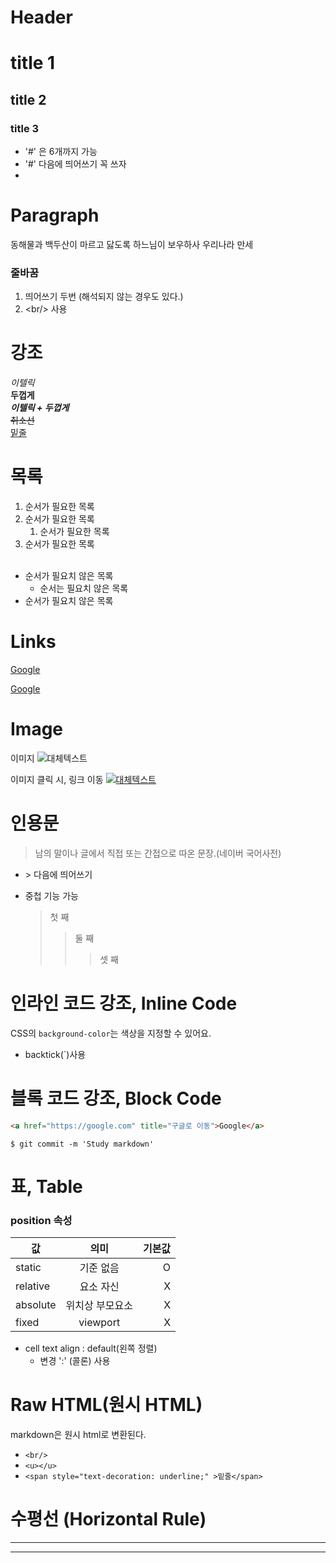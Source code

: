 # Header

# title 1

## title 2

### title 3

- '#' 은 6개까지 가능
- '\#' 다음에 띄어쓰기 꼭 쓰자
-

# Paragraph

동해물과 백두산이 마르고 닳도록 하느님이 보우하사 우리나라 만세

### 줄바꿈

1. 띄어쓰기 두번 (해석되지 않는 경우도 있다.)
2. \<br/> 사용

# 강조

_이텔릭_  
**두껍게**  
**_이텔릭 + 두껍게_**  
~~취소선~~  
<u>밑줄</u>

# 목록

1. 순서가 필요한 목록
2. 순서가 필요한 목록
   1. 순서가 필요한 목록
3. 순서가 필요한 목록
   <br/> <br/>

- 순서가 필요치 않은 목록
  - 순서는 필요치 않은 목록
- 순서가 필요치 않은 목록

# Links

<a href="https://google.com" title="구글로 이동">Google</a>

[Google](https://google.com '구글로 이동')

# Image

이미지
![대체텍스트](https://cdn.pixabay.com/photo/2020/07/06/01/33/sky-5375005_1280.jpg)

이미지 클릭 시, 링크 이동
[![대체텍스트](https://cdn.pixabay.com/photo/2020/07/06/01/33/sky-5375005_1280.jpg)](https://pixabay.com/images/id-5375005/)

# 인용문

> 남의 말이나 글에서 직접 또는 간접으로 따온 문장.(네이버 국어사전)

- \> 다음에 띄어쓰기
- 중첩 기능 가능

  > 첫 째
  >
  > > 둘 째
  > >
  > > > 셋 째

# 인라인 코드 강조, Inline Code

CSS의 `background-color`는 색상을 지정할 수 있어요.

- backtick(\`)사용

# 블록 코드 강조, Block Code

```html
<a href="https://google.com" title="구글로 이동">Google</a>
```

```shell
$ git commit -m 'Study markdown'
```

# 표, Table

### position 속성

| 값       |      의미       | 기본값 |
| -------- | :-------------: | -----: |
| static   |    기준 없음    |      O |
| relative |    요소 자신    |      X |
| absolute | 위치상 부모요소 |      X |
| fixed    |    viewport     |      X |

- cell text align : default(왼쪽 정렬)
  - 변경 '\:' (콜론) 사용

# Raw HTML(원시 HTML)

markdown은 원시 html로 변환된다.

- `<br/>`
- `<u></u>`
- `<span style="text-decoration: underline;" >밑줄</span>`

# 수평선 (Horizontal Rule)

---

---
